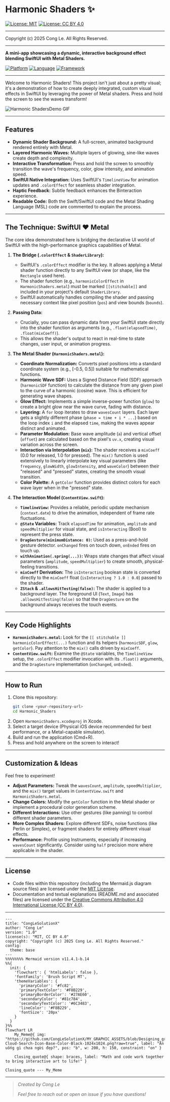 # Harmonic Shaders ✨

[![License: MIT](https://img.shields.io/badge/License-MIT-yellow.svg)](LICENSE) [![License: CC BY 4.0](https://licensebuttons.net/l/by/4.0/88x31.png)](LICENSE-CC-BY)

---

Copyright (c) 2025 Cong Le. All Rights Reserved.

---

**A mini-app showcasing a dynamic, interactive background effect blending SwiftUI with Metal Shaders.**

[![Platform](https://img.shields.io/badge/platform-iOS-blue.svg)](https://developer.apple.com/ios/)
[![Language](https://img.shields.io/badge/language-Swift%20%7C%20Metal-orange.svg)](https://developer.apple.com/swift/)
[![Framework](https://img.shields.io/badge/framework-SwiftUI-purple.svg)](https://developer.apple.com/xcode/swiftui/)

---

Welcome to Harmonic Shaders! This project isn't just about a pretty visual; it's a demonstration of how to create deeply integrated, custom visual effects in SwiftUI by leveraging the power of Metal shaders. Press and hold the screen to see the waves transform!

<!-- **(Consider adding a GIF demonstrating the effect here!)** -->
![Harmonic ShadersDemo GIF](./ASSETS/Demo_Harmonic_Shaders.gif)
<!-- ![Harmonic ShadersDemo GIF](placeholder_aura_flow_demo.gif) -->
<!-- *Replace 'placeholder_aura_flow_demo.gif' with a path to your actual screen recording/GIF.* -->

---

## Features

*   **Dynamic Shader Background:** A full-screen, animated background rendered entirely with Metal.
*   **Layered Harmonic Waves:** Multiple layers of glowing, sine-like waves create depth and complexity.
*   **Interactive Transformation:** Press and hold the screen to smoothly transition the wave's frequency, color, glow intensity, and animation speed.
*   **SwiftUI Native Integration:** Uses SwiftUI's `TimelineView` for animation updates and `.colorEffect` for seamless shader integration.
*   **Haptic Feedback:** Subtle feedback enhances the Binteraction experience.
*   **Readable Code:** Both the Swift/SwiftUI code and the Metal Shading Language (MSL) code are commented to explain the process.

---

## The Technique: SwiftUI ❤️ Metal

The core idea demonstrated here is bridging the declarative UI world of SwiftUI with the high-performance graphics capabilities of Metal.

1.  **The Bridge (`.colorEffect` & `ShaderLibrary`):**
    *   SwiftUI's `.colorEffect` modifier is the key. It allows applying a Metal shader function directly to any SwiftUI view (or shape, like the `Rectangle` used here).
    *   The shader function (e.g., `harmonicColorEffect` in `HarmonicShaders.metal`) must be marked `[[stitchable]]` and included in your project's default `ShaderLibrary`.
    *   SwiftUI automatically handles compiling the shader and passing necessary context like pixel position (`pos`) and view bounds (`bounds`).

2.  **Passing Data:**
    *   Crucially, you can pass dynamic data from your SwiftUI state directly into the shader function as arguments (e.g., `.float(elapsedTime)`, `.float(mixCoeff)`).
    *   This allows the shader's output to react in real-time to state changes, user input, or animation progress.

3.  **The Metal Shader (`HarmonicShaders.metal`):**
    *   **Coordinate Normalization:** Converts pixel positions into a standard coordinate system (e.g., [-0.5, 0.5]) suitable for mathematical functions.
    *   **Harmonic Wave SDF:** Uses a Signed Distance Field (SDF) approach (`harmonicSDF` function) to calculate the distance from any given pixel to the curve of a harmonic (cosine) wave. This is efficient for generating wave shapes.
    *   **Glow Effect:** Implements a simple inverse-power function (`glow`) to create a bright glow near the wave curve, fading with distance.
    *   **Layering:** A `for` loop iterates to draw `wavesCount` layers. Each layer gets a slightly different phase (`phase = time + i * ...`) based on the loop index `i` and the elapsed `time`, making the waves appear distinct and animated.
    *   **Parameter Modulation:** Base wave amplitude (`a`) and vertical offset (`offset`) are calculated based on the pixel's `uv.x`, creating visual variation across the screen.
    *   **Interaction via Interpolation (`mix`):** The shader receives a `mixCoeff` (0.0 for released, 1.0 for pressed). The `mix()` function is used extensively to linearly interpolate key visual parameters (like `frequency`, `glowWidth`, `glowIntensity`, and `waveColor`) between their "released" and "pressed" states, creating the smooth visual transition.
    *   **Color Palette:** A `getColor` function provides distinct colors for each wave layer when in the "pressed" state.

4.  **The Interaction Model (`ContentView.swift`):**
    *   **`TimelineView`:** Provides a reliable, periodic update mechanism (`context.date`) to drive the animation, independent of frame rate fluctuations.
    *   **`@State` Variables:** Track `elapsedTime` for animation, `amplitude` and `speedMultiplier` for visual state, and `isInteracting` (Bool) to represent the press state.
    *   **`DragGesture(minimumDistance: 0)`:** Used as a press-and-hold gesture detector. `onChanged` fires on touch down, `onEnded` fires on touch up.
    *   **`withAnimation(.spring(...))`:** Wraps state changes that affect visual parameters (`amplitude`, `speedMultiplier`) to create smooth, physical-feeling transitions.
    *   **`mixCoeff` Derivation:** The `isInteracting` boolean state is converted directly to the `mixCoeff` float (`isInteracting ? 1.0 : 0.0`) passed to the shader.
    *   **`ZStack` & `.allowsHitTesting(false)`:** The shader is applied to a background layer. The foreground UI (`Text`, `Image`) has `.allowsHitTesting(false)` so that the `DragGesture` on the background always receives the touch events.

---

## Key Code Highlights

*   **`HarmonicShaders.metal`:** Look for the `[[ stitchable ]] harmonicColorEffect(...)` function and its helpers (`harmonicSDF`, `glow`, `getColor`). Pay attention to the `mix()` calls driven by `mixCoeff`.
*   **`ContentView.swift`:** Examine the `@State` variables, the `TimelineView` setup, the `.colorEffect` modifier invocation with its `.float()` arguments, and the `DragGesture` implementation (`onChanged`, `onEnded`).

---

## How to Run

1.  Clone this repository:
    ```bash
    git clone <your-repository-url>
    cd Harmonic_Shaders
    ```
2.  Open `HarmonicShaders.xcodeproj` in Xcode.
3.  Select a target device (Physical iOS device recommended for best performance, or a Metal-capable simulator).
4.  Build and run the application (Cmd+R).
5.  Press and hold anywhere on the screen to interact!

---

## Customization & Ideas

Feel free to experiment!

*   **Adjust Parameters:** Tweak the `wavesCount`, `amplitude`, `speedMultiplier`, and the `mix()` target values in `ContentView.swift` and `HarmonicShaders.metal`.
*   **Change Colors:** Modify the `getColor` function in the Metal shader or implement a procedural color generation scheme.
*   **Different Interactions:** Use other gestures (like panning) to control different shader parameters.
*   **More Complex Shaders:** Explore different SDFs, noise functions (like Perlin or Simplex), or fragment shaders for entirely different visual effects.
*   **Performance:** Profile using Instruments, especially if increasing `wavesCount` significantly. Consider using `half` precision more where applicable in the shader.

---

## License

*   Code files within this repository (including the Mermaid.js diagram source files) are licensed under the [MIT License](LICENSE).
*   Documentation and textual explanations (README.md and associated files) are licensed under the [Creative Commons Attribution 4.0 International License (CC BY 4.0)](LICENSE-CC-BY).


---




```mermaid
---
title: "CongLeSolutionX"
author: "Cong Le"
version: "1.0"
license(s): "MIT, CC BY 4.0"
copyright: "Copyright (c) 2025 Cong Le. All Rights Reserved."
config:
  theme: base
---
%%%%%%%% Mermaid version v11.4.1-b.14
%%{
  init: {
    'flowchart': { 'htmlLabels': false },
    'fontFamily': 'Brush Script MT',
    'themeVariables': {
      'primaryColor': '#fc82',
      'primaryTextColor': '#F8B229',
      'primaryBorderColor': '#27AE60',
      'secondaryColor': '#81c784',
      'secondaryTextColor': '#6C3483',
      'lineColor': '#F8B229',
      'fontSize': '20px'
    }
  }
}%%
flowchart LR
    My_Meme@{ img: "https://github.com/CongLeSolutionX/MY_GRAPHIC_ASSETS/blob/Designing_graphic_syntax/MY_MEME_ICONS/Orange-Cloud-Search-Icon-Base-Color-Black-1024x1024.png?raw=true", label: "Ăn uống gì chưa ngừi đẹp?", pos: "b", w: 200, h: 150, constraint: "on" }

    Closing_quote@{ shape: braces, label: "Math and code work together to bring interactive art to life!" }

Closing_quote --- My_Meme

```

---
>
>*Created by Cong Le*
>
>*Feel free to reach out or open an issue if you have questions!*
>
